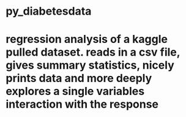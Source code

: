# py_diabetesdata
# regression analysis of a kaggle pulled dataset. reads in a csv file, gives summary statistics, nicely prints data and more deeply explores a single variables interaction with the response
